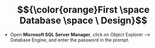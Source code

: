 # $${\color{orange}First \space Database \space \ Design}$$

- Open **Microsoft SQL Server Manager**, click on Object Explorer --> Database Engine, and enter the password in the prompt.